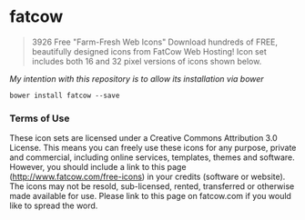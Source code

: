 fatcow
======

 > 3926 Free "Farm-Fresh Web Icons"
 > Download hundreds of FREE, beautifully designed icons from FatCow Web Hosting! Icon set includes both 16 and 32 pixel versions of icons shown below.

*My intention with this repository is to allow its installation via bower*

`bower install fatcow --save`

### Terms of Use
These icon sets are licensed under a Creative Commons Attribution 3.0 License. This means you can freely use these icons for any purpose, private and commercial, including online services, templates, themes and software. However, you should include a link to this page (http://www.fatcow.com/free-icons) in your credits (software or website). The icons may not be resold, sub-licensed, rented, transferred or otherwise made available for use. Please link to this page on fatcow.com if you would like to spread the word.
